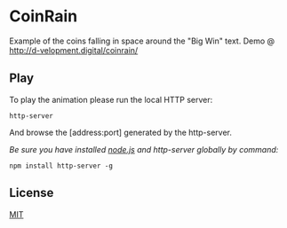 # CoinRain

Example of the coins falling in space around the "Big Win" text. Demo @ http://d-velopment.digital/coinrain/

## Play

To play the animation please run the local HTTP server:

```
http-server
```

And browse the [address:port] generated by the http-server.

*Be sure you have installed [node.js](http://nodejs.org) and http-server globally by command:*
```
npm install http-server -g
```

## License
[MIT](https://choosealicense.com/licenses/mit/)
